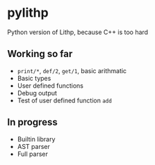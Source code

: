 # pylithp
Python version of Lithp, because C++ is too hard

## Working so far

* `print/*`, `def/2`, `get/1`, basic arithmatic
* Basic types
* User defined functions
* Debug output
* Test of user defined function `add`

## In progress

* Builtin library
* AST parser
* Full parser